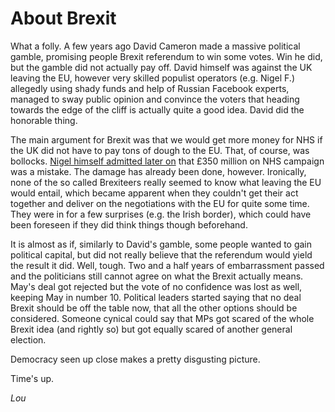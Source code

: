 # About Brexit

What a folly. A few years ago David Cameron made a massive political gamble, promising people Brexit referendum to win some votes. Win he did, but the gamble did not actually pay off. David himself was against the UK leaving the EU, however very skilled populist operators (e.g. Nigel F.) allegedly using shady funds and  help of Russian Facebook experts, managed to sway public opinion and convince the voters that heading towards the edge of the cliff is actually quite a good idea. David did the honorable thing.

The main argument for Brexit was that we would get more money for NHS if the UK did not have to pay tons of dough to the EU. That, of course, was bollocks. [Nigel himself admitted later on](https://www.independent.co.uk/news/uk/politics/eu-referendum-result-nigel-farage-nhs-pledge-disowns-350-million-pounds-a7099906.html) that £350 million on NHS campaign was a mistake. The damage has already been done, however. Ironically, none of the so called Brexiteers really seemed to know what leaving the EU would entail, which became apparent when they couldn't get their act together and deliver on the negotiations with the EU for quite some time. They were in for a few surprises (e.g. the Irish border), which could have been foreseen if they did think things though beforehand.

It is almost as if, similarly to David's gamble, some people wanted to gain political capital, but did not really believe that the referendum would yield the result it did. Well, tough. Two and a half years of embarrassment passed and the politicians still cannot agree on what the Brexit actually means. May's deal got rejected but the vote of no confidence was lost as well, keeping May in number 10. Political leaders started saying that no deal Brexit should be off the table now, that all the other options should be considered. Someone cynical could say that MPs got scared of the whole Brexit idea (and rightly so) but got equally scared of another general election.

Democracy seen up close makes a pretty disgusting picture.

Time's up.

*Lou*
